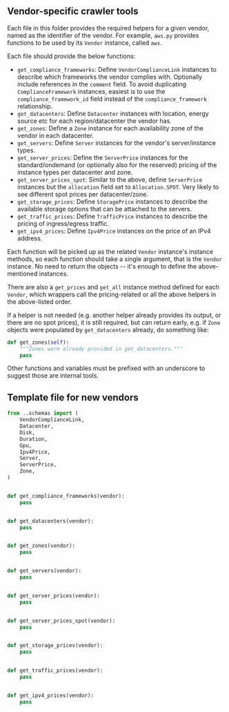 ## Vendor-specific crawler tools

Each file in this folder provides the required helpers for a given vendor, named as the identifier of the vendor.
For example, `aws.py` provides functions to be used by its `Vendor` instance, called `aws`.

Each file should provide the below functions:

- `get_compliance_frameworks`: Define `VendorComplianceLink` instances to describe which frameworks the vendor complies with. Optionally include references in the `comment` field. To avoid duplicating `ComplianceFramework` instances, easiest is to use the `compliance_framework_id` field instead of the `compliance_framework` relationship.
- `get_datacenters`: Define `Datacenter` instances with location, energy source etc for each region/datacenter the vendor has.
- `get_zones`: Define a `Zone` instance for each availability zone of the vendor in each datacenter.
- `get_servers`: Define `Server` instances for the vendor's server/instance types.
- `get_server_prices`: Define the `ServerPrice` instances for the standard/ondemand (or optionally also for the reserved) pricing of the instance types per datacenter and zone.
- `get_server_prices_spot`: Similar to the above, define `ServerPrice` instances but the `allocation` field set to `Allocation.SPOT`. Very likely to see different spot prices per datacenter/zone.
- `get_storage_prices`: Define `StoragePrice` instances to describe the available storage options that can be attached to the servers.
- `get_traffic_prices`: Define `TrafficPrice` instances to describe the pricing of ingress/egress traffic.
- `get_ipv4_prices`: Define `Ipv4Price` instances on the price of an IPv4 address.

Each function will be picked up as the related `Vendor` instance's instance methods, so each function should take a single argument, that is the `Vendor` instance. No need to return the objects -- it's enough to define the above-mentioned instances.

There are also a `get_prices` and `get_all` instance method defined for each `Vendor`, which wrappers call the pricing-related or all the above helpers in the above-listed order.

If a helper is not needed (e.g. another helper already provides its output, or there are no spot prices), it is still required, but can return early, e.g. if `Zone` objects were populated by `get_datacenters` already, do something like:

```python
def get_zones(self):
    """Zones were already provided in get_datacenters."""
    pass
```

Other functions and variables must be prefixed with an underscore to suggest those are internal tools.

## Template file for new vendors

```python
from ..schemas import (
    VendorComplianceLink,
    Datacenter,
    Disk,
    Duration,
    Gpu,
    Ipv4Price,
    Server,
    ServerPrice,
    Zone,
)


def get_compliance_frameworks(vendor):
    pass


def get_datacenters(vendor):
    pass


def get_zones(vendor):
    pass


def get_servers(vendor):
    pass


def get_server_prices(vendor):
    pass


def get_server_prices_spot(vendor):
    pass


def get_storage_prices(vendor):
    pass


def get_traffic_prices(vendor):
    pass


def get_ipv4_prices(vendor):
    pass
```

